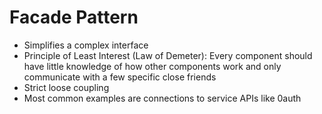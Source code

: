 # Facade Pattern

- Simplifies a complex interface
- Principle of Least Interest (Law of Demeter): Every component should have little knowledge of how other components work and only communicate with a few specific close friends
- Strict loose coupling
- Most common examples are connections to service APIs like 0auth
